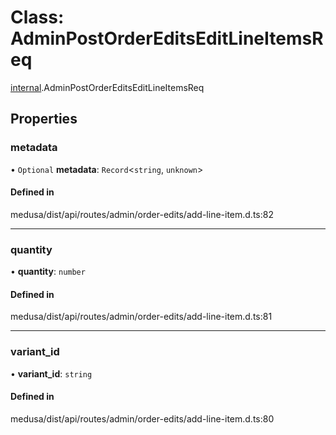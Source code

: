 # Class: AdminPostOrderEditsEditLineItemsReq

[internal](../modules/internal-13.md).AdminPostOrderEditsEditLineItemsReq

## Properties

### metadata

• `Optional` **metadata**: `Record`<`string`, `unknown`\>

#### Defined in

medusa/dist/api/routes/admin/order-edits/add-line-item.d.ts:82

___

### quantity

• **quantity**: `number`

#### Defined in

medusa/dist/api/routes/admin/order-edits/add-line-item.d.ts:81

___

### variant\_id

• **variant\_id**: `string`

#### Defined in

medusa/dist/api/routes/admin/order-edits/add-line-item.d.ts:80
